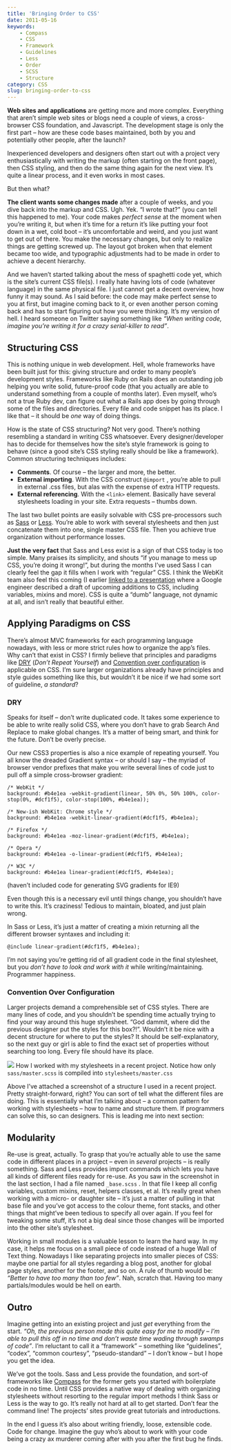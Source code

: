```yaml
---
title: 'Bringing Order to CSS'
date: 2011-05-16
keywords:
    - Compass
    - CSS
    - Framework
    - Guidelines
    - Less
    - Order
    - SCSS
    - Structure
category: CSS
slug: bringing-order-to-css
---
```


**Web sites and applications** are getting more and more complex. Everything that aren’t simple web
sites or blogs need a couple of views, a cross-browser CSS foundation, and Javascript. The
development stage is only the first part – how are these code bases maintained, both by you and
potentially other people, after the launch?

Inexperienced developers and designers often start out with a project very enthusiastically with
writing the markup (often starting on the front page), then CSS styling, and then do the same thing
again for the next view. It’s quite a linear process, and it even works in most cases.

But then what?

**The client wants some changes made** after a couple of weeks, and you dive back into the markup
and CSS. Ugh. Yek. “I wrote that?” (you can tell this happened to me). Your code makes _perfect
sense_ at the moment when you’re writing it, but when it’s time for a return it’s like putting your
foot down in a wet, cold boot – it’s uncomfortable and weird, and you just want to get out of there.
You make the necessary changes, but only to realize things are getting screwed up. The layout got
broken when that element became too wide, and typographic adjustments had to be made in order to
achieve a decent hierarchy.

And we haven’t started talking about the mess of spaghetti code yet, which is the site’s current CSS
file(s). I really hate having lots of code (whatever language) in the same physical file. I just
cannot get a decent overview, how funny it may sound. As I said before: the code may make perfect
sense to you at first, but imagine coming back to it, or even another person coming back and has to
start figuring out how you were thinking. It’s my version of hell. I heard someone on Twitter saying
something like _“When writing code, imagine you’re writing it for a crazy serial-killer to read”_.

## Structuring CSS

This is nothing unique in web development. Hell, whole frameworks have been built just for this:
giving structure and order to many people’s development styles. Frameworks like Ruby on Rails does
an outstanding job helping you write solid, future-proof code (that you actually are able to
understand something from a couple of months later). Even myself, who’s not a true Ruby dev, can
figure out what a Rails app does by going through some of the files and directories. Every file and
code snippet has its place. I like that – it should be _one_ way of doing things.

How is the state of CSS structuring? Not very good. There’s nothing resembling a standard in writing
CSS whatsoever. Every designer/developer has to decide for themselves how the site’s style framework
is going to behave (since a good site’s CSS styling really should be like a framework). Common
structuring techniques includes:

- **Comments**. Of course – the larger and more, the better.
- **External importing**. With the CSS construct `@import` , you’re able to pull in external .css
  files, but alas with the expense of extra HTTP requests.
- **External referencing**. With the `<link>` element. Basically have several stylesheets loading in
  your site. Extra requests – thumbs down.

The last two bullet points are easily solvable with CSS pre-processors such as
[Sass](http://sass-lang.com) or [Less](http://lesscss.org/). You’re able to work with several
stylesheets and then just concatenate them into one, single master CSS file. Then you achieve true
organization without performance losses.

**Just the very fact** that Sass and Less exist is a sign of that CSS today is too simple. Many
praises its simplicity, and shouts “if you manage to mess up CSS, you’re doing it wrong!”, but
during the months I’ve used Sass I can clearly feel the gap it fills when I work with “regular” CSS.
I think the WebKit team also feel this coming (I earlier
[linked to a presentation](http://jnbrk.se/dXBpwf) where a Google engineer described a draft of
upcoming additions to CSS, including variables, mixins and more). CSS is quite a “dumb” language,
not dynamic at all, and isn’t really that beautiful either.

## Applying Paradigms on CSS

There’s almost MVC frameworks for each programming language nowadays, with less or more strict rules
how to organize the app’s files. Why can’t that exist in CSS? I firmly believe that principles and
paradigms like [DRY](http://en.wikipedia.org/wiki/DRY) (_Don’t Repeat Yourself_) and
[Convention over configuration](http://en.wikipedia.org/wiki/Convention_over_Configuration) is
applicable on CSS. I’m sure larger organizations already have principles and style guides something
like this, but wouldn’t it be nice if we had some sort of guideline, _a standard_?

### DRY

Speaks for itself – don’t write duplicated code. It takes some experience to be able to write really
solid CSS, where you don’t have to grab Search And Replace to make global changes. It’s a matter of
being smart, and think for the future. Don’t be overly precise.

Our new CSS3 properties is also a nice example of repeating yourself. You all know the dreaded
Gradient syntax – or should I say – the myriad of browser vendor prefixes that make you write
several lines of code just to pull off a simple cross-browser gradient:

    /* WebKit */
    background: #b4e1ea -webkit-gradient(linear, 50% 0%, 50% 100%, color-stop(0%, #dcf1f5), color-stop(100%, #b4e1ea));

    /* New-ish WebKit: Chrome style */
    background: #b4e1ea -webkit-linear-gradient(#dcf1f5, #b4e1ea);

    /* Firefox */
    background: #b4e1ea -moz-linear-gradient(#dcf1f5, #b4e1ea);

    /* Opera */
    background: #b4e1ea -o-linear-gradient(#dcf1f5, #b4e1ea);

    /* W3C */
    background: #b4e1ea linear-gradient(#dcf1f5, #b4e1ea);

(haven’t included code for generating SVG gradients for IE9)

Even though this is a necessary evil until things change, you shouldn’t have to write this. It’s
craziness! Tedious to maintain, bloated, and just plain wrong.

In Sass or Less, it’s just a matter of creating a mixin returning all the different browser syntaxes
and including it:

    @include linear-gradient(#dcf1f5, #b4e1ea);

I’m not saying you’re getting rid of all gradient code in the final stylesheet, but you _don’t have
to look and work with it_ while writing/maintaining. Programmer happiness.

### Convention Over Configuration

Larger projects demand a comprehensible set of CSS styles. There are many lines of code, and you
shouldn’t be spending time actually trying to find your way around this huge stylesheet. “God
dammit, where did the previous designer put the styles for this box?!”. Wouldn’t it be nice with a
decent structure for where to put the styles? It should be self-explanatory, so the next guy or girl
is able to find the exact set of properties without searching too long. Every file should have its
place.

![](http://johanbrook.com/core/wp-content/uploads/2011/05/filestructure-compressed.png) How I worked
with my stylesheets in a recent project. Notice how only `sass/master.scss` is compiled into
`stylesheets/master.css`

Above I’ve attached a screenshot of a structure I used in a recent project. Pretty straight-forward,
right? You can sort of tell what the different files are doing. This is essentially what I’m talking
about – a common pattern for working with stylesheets – how to name and structure them. If
programmers can solve this, so can designers. This is leading me into next section:

## Modularity

Re-use is great, actually. To grasp that you’re actually able to use the same code in different
places in a project – even in _several_ projects – is really something. Sass and Less provides
import commands which lets you have all kinds of different files ready for re-use. As you saw in the
screenshot in the last section, I had a file named `_base.scss` . In that file I keep all config
variables, custom mixins, reset, helpers classes, et al. It’s really great when working with a
micro- or daughter site – it’s just a matter of pulling in that base file and you’ve got access to
the colour theme, font stacks, and other things that might’ve been tedious to specify all over
again. If you feel for tweaking some stuff, it’s not a big deal since those changes will be imported
into the other site’s stylesheet.

Working in small modules is a valuable lesson to learn the hard way. In my case, it helps me focus
on a small piece of code instead of a huge Wall of Text thing. Nowadays I like separating projects
into smaller pieces of CSS: maybe one partial for all styles regarding a blog post, another for
global page styles, another for the footer, and so on. A rule of thumb would be: _“Better to have
too many than too few”_. Nah, scratch that. Having too many partials/modules would be hell on earth.

## Outro

Imagine getting into an existing project and just _get_ everything from the start. _“Oh, the
previous person made this quite easy for me to modify – I’m able to pull this off in no time and
don’t waste time wading through swamps of code”_. I’m reluctant to call it a “framework” – something
like “guidelines”, “codex”, “common courtesy”, “pseudo-standard” – I don’t know – but I hope you get
the idea.

We’ve got the tools. Sass and Less provide the foundation, and sort-of frameworks like
[Compass](http://compass-style.org) for the former gets you started with boilerplate code in no
time. Until CSS provides a native way of dealing with organizing stylesheets without resorting to
the regular import methods I think Sass or Less is the way to go. It’s really not hard at all to get
started. Don’t fear the command line! The projects’ sites provide great tutorials and introductions.

In the end I guess it’s also about writing friendly, loose, extensible code. Code for change.
Imagine the guy who’s about to work with your code being a crazy ax murderer coming after with you
after the first bug he finds.
